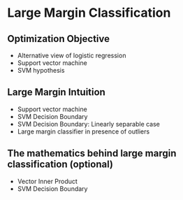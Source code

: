 # Large Margin Classification

## Optimization Objective    
* Alternative view of logistic regression 
* Support vector machine 
* SVM hypothesis 

## Large Margin Intuition 
* Support vector machine
* SVM Decision Boundary 
* SVM Decision Boundary: Linearly separable case 
* Large margin classifier in presence of outliers 

## The mathematics behind large margin classification (optional) 
* Vector Inner Product 
* SVM Decision Boundary 
